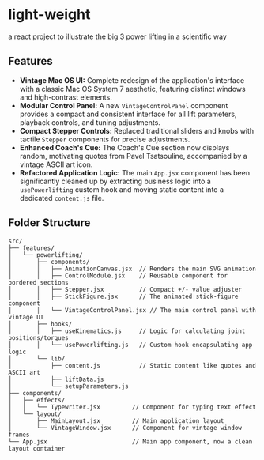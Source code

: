 # light-weight
a react project to illustrate the big 3 power lifting in a scientific way

## Features

*   **Vintage Mac OS UI:** Complete redesign of the application's interface with a classic Mac OS System 7 aesthetic, featuring distinct windows and high-contrast elements.
*   **Modular Control Panel:** A new `VintageControlPanel` component provides a compact and consistent interface for all lift parameters, playback controls, and tuning adjustments.
*   **Compact Stepper Controls:** Replaced traditional sliders and knobs with tactile `Stepper` components for precise adjustments.
*   **Enhanced Coach's Cue:** The Coach's Cue section now displays random, motivating quotes from Pavel Tsatsouline, accompanied by a vintage ASCII art icon.
*   **Refactored Application Logic:** The main `App.jsx` component has been significantly cleaned up by extracting business logic into a `usePowerlifting` custom hook and moving static content into a dedicated `content.js` file.

## Folder Structure

```
src/
├── features/
│   └── powerlifting/
│       ├── components/
│       │   ├── AnimationCanvas.jsx  // Renders the main SVG animation
│       │   ├── ControlModule.jsx    // Reusable component for bordered sections
│       │   ├── Stepper.jsx          // Compact +/- value adjuster
│       │   ├── StickFigure.jsx      // The animated stick-figure component
│       │   └── VintageControlPanel.jsx // The main control panel with vintage UI
│       ├── hooks/
│       │   ├── useKinematics.js     // Logic for calculating joint positions/torques
│       │   └── usePowerlifting.js   // Custom hook encapsulating app logic
│       └── lib/
│           ├── content.js           // Static content like quotes and ASCII art
│           ├── liftData.js
│           └── setupParameters.js
├── components/
│   ├── effects/
│   │   └── Typewriter.jsx         // Component for typing text effect
│   └── layout/
│       ├── MainLayout.jsx         // Main application layout
│       └── VintageWindow.jsx      // Component for vintage window frames
└── App.jsx                        // Main app component, now a clean layout container
```
